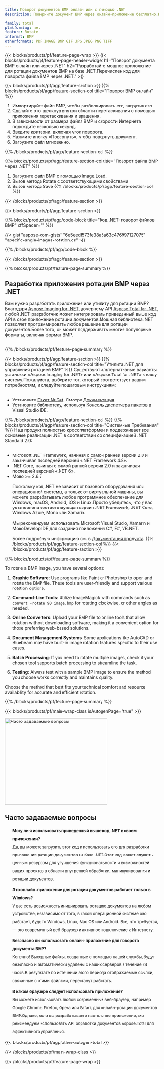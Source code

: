 ```yaml
---
title: Поворот документов BMP онлайн или с помощью .NET
description: Поверните документ BMP через онлайн-приложение бесплатно.Код .NET API C# для поворота файлов BMP.

family: total
platformtag: net
feature: Rotate
informat: BMP
otherformats: PDF IMAGE BMP GIF JPG JPEG PNG TIFF
---
```

{{< blocks/products/pf/feature-page-wrap >}}
{{< blocks/products/pf/feature-page-header-widget h1="Поворот документа BMP онлайн или через .NET" h2="Разработайте мощное приложение для ротации документов BMP на базе .NET.Перечислен код для поворота файла BMP через .NET." >}}

{{< blocks/products/pf/agp/feature-section >}}
{{% blocks/products/pf/agp/feature-section-col title="Поворот BMP онлайн" %}}

1. Импортируйте файл BMP, чтобы разблокировать его, загрузив его.
1. Сделайте это, щелкнув внутри области перетаскивания с помощью приложения перетаскивания и вращения.
1. В зависимости от размера файла BMP и скорости Интернета подождите несколько секунд.
1. Введите критерии, включая угол поворота.
1. Нажмите кнопку «Повернуть», чтобы повернуть документ.
1. Загрузите файл мгновенно.

{{% /blocks/products/pf/agp/feature-section-col %}}

{{% blocks/products/pf/agp/feature-section-col title="Поворот файла BMP через .NET" %}}

1. Загрузите файл BMP с помощью Image.Load.
1. Вызов метода Rotate с соответствующими свойствами
1. Вызов метода Save
{{% /blocks/products/pf/agp/feature-section-col %}}

{{< /blocks/products/pf/agp/feature-section >}}

{{< blocks/products/pf/agp/feature-section >}}

{{% blocks/products/pf/agp/code-block title="Код .NET: поворот файлов BMP" offSpacer="" %}}

{{< gist "aspose-com-gists" "6e5eedf573fe38a5a63c476997127075" "specific-angle-images-rotation.cs" >}}

{{% /blocks/products/pf/agp/code-block %}}

{{< /blocks/products/pf/agp/feature-section >}}

{{% blocks/products/pf/feature-page-summary %}}

<h2>Разработка приложения ротации BMP через .NET</h2>

Вам нужно разработать приложение или утилиту для ротации BMP?Благодаря [Aspose.Imaging for .NET](https://products.aspose.com/imaging/ru/net/), дочернему API [Aspose.Total for .NET](https://products.aspose.com/total/ru/net/), любой .NET-разработчик может интегрировать приведенный выше код API в свое приложение ротации документов.Мощная библиотека .NET позволяет программировать любое решение для ротации документов.Более того, он может поддерживать многие популярные форматы, включая формат BMP.<br /><br />

{{% /blocks/products/pf/feature-page-summary %}}

{{< blocks/products/pf/agp/feature-section >}}
{{% blocks/products/pf/agp/feature-section-col title="Утилита .NET для управления ротацией BMP" %}}
Существуют альтернативные варианты установки «Aspose.Imaging for .NET» или «Aspose.Total for .NET» в вашу систему.Пожалуйста, выберите тот, который соответствует вашим потребностям, и следуйте пошаговым инструкциям:<br /><br />

- Установите [Пакет NuGet](https://www.nuget.org/packages/Aspose.Imaging/). Смотри [Документация](https://docs.aspose.com/imaging/net/installation/#installing-asposeimaging-for-net-through-nuget)
- Установите библиотеку, используя [Консоль диспетчера пакетов](https://docs.aspose.com/imaging/net/installation/#install-or-update-asposeimaging-using-the-package-manager-console) в Visual Studio IDE.

{{% /blocks/products/pf/agp/feature-section-col %}}
{{% blocks/products/pf/agp/feature-section-col title="Системные Требования" %}}
Наш продукт полностью кроссплатформен и поддерживает все основные реализации .NET в соответствии со спецификацией .NET Standard 2.0:<br /><br />

- Microsoft .NET Framework, начиная с самой ранней версии 2.0 и заканчивая последней версией «.NET Framework 4.8».
- .NET Core, начиная с самой ранней версии 2.0 и заканчивая последней версией «.NET 6».
- Моно >= 2.6.7
<br /><br />
Поскольку код .NET не зависит от базового оборудования или операционной системы, а только от виртуальной машины, вы можете разрабатывать любое программное обеспечение для Windows, macOS, Android, iOS и Linux.Просто убедитесь, что у вас установлена соответствующая версия .NET Framework, .NET Core, Windows Azure, Mono или Xamarin.<br /><br />
Мы рекомендуем использовать Microsoft Visual Studio, Xamarin и MonoDevelop IDE для создания приложений C#, F#, VB.NET.
<br /><br />
Более подробную информацию см. в [Документация продукта](https://docs.aspose.com/imaging/net/system-requirements/).
{{% /blocks/products/pf/agp/feature-section-col %}}
{{< /blocks/products/pf/agp/feature-section >}}


{{% blocks/products/pf/feature-page-summary %}}
To rotate a BMP image, you have several options:

1. **Graphic Software**: Use programs like Paint or Photoshop to open and rotate the BMP file. These tools are user-friendly and support various rotation options.

2. **Command-Line Tools**: Utilize ImageMagick with commands such as `convert -rotate 90 image.bmp` for rotating clockwise, or other angles as needed.

3. **Online Converters**: Upload your BMP file to online tools that allow rotation without downloading software, making it a convenient option for those preferring web-based solutions.

4. **Document Management Systems**: Some applications like AutoCAD or Bluebeam may have built-in image rotation features specific to their use cases.

5. **Batch Processing**: If you need to rotate multiple images, check if your chosen tool supports batch processing to streamline the task.

6. **Testing**: Always test with a sample BMP image to ensure the method you choose works correctly and maintains quality.

Choose the method that best fits your technical comfort and resource availability for accurate and efficient rotation.
{{% /blocks/products/pf/feature-page-summary %}}
{{< blocks/products/pf/main-wrap-class isAutogenPage="true" >}}


<style>.howtolist li{margin-right: 0!important;line-height: 26px;position: relative;margin-bottom: 10px;font-size: 13px;list-style-type: none;}</style>
<div class="col-md-12 tl bg-gray-dark howtolist section">
  <a class="anchor" name="faqpage"></a>
  <div class="container tl dflex" itemscope="" itemtype="https://schema.org/FAQPage">
      <div class="col-md-4 howtosectiongfx">
          <img class="social-panel-hide-on-mobile" src="https://www.groupdocs.cloud/templates/brand/images/groupdocs/conversion/groupdocs_conversion-brand.png" alt="Часто задаваемые вопросы" width="335" height="283">
      </div>
      <div class="howtosection col-md-8">
          <div>
              <h2>Часто задаваемые вопросы</h2>
              <ul>
                  <li itemscope="" itemprop="mainEntity" itemtype="https://schema.org/Question">
                      <div>
                          <span itemprop="name"><b>Могу ли я использовать приведенный выше код .NET в своем приложении?</b></span>
                      </div>
                      <div itemscope="" itemprop="acceptedAnswer" itemtype="https://schema.org/Answer">
                          <span itemprop="text">Да, вы можете загрузить этот код и использовать его для разработки приложения ротации документов на базе .NET.Этот код может служить ценным ресурсом для улучшения функциональности и возможностей ваших проектов в области внутренней обработки, манипулирования и ротации документов.</span>
                      </div>
                  </li>
                  <li itemscope="" itemprop="mainEntity" itemtype="https://schema.org/Question">
                      <div>
                          <span itemprop="name"><b>Это онлайн-приложение для ротации документов работает только в Windows?</b></span>
                      </div>
                      <div itemscope="" itemprop="acceptedAnswer" itemtype="https://schema.org/Answer">
                          <span itemprop="text">У вас есть возможность инициировать ротацию документов на любом устройстве, независимо от того, в какой операционной системе оно работает, будь то Windows, Linux, Mac OS или Android. Все, что требуется, — это современный веб-браузер и активное подключение к Интернету.</span>
                      </div>
                  </li>
                  <li itemscope="" itemprop="mainEntity" itemtype="https://schema.org/Question">
                      <div>
                          <span itemprop="name"><b>Безопасно ли использовать онлайн-приложение для поворота документа BMP?</b></span>
                      </div>
                      <div itemscope="" itemprop="acceptedAnswer" itemtype="https://schema.org/Answer">
                          <span itemprop="text">Конечно! Выходные файлы, созданные с помощью нашей службы, будут безопасно и автоматически удалены с наших серверов в течение 24 часов.В результате по истечении этого периода отображаемые ссылки, связанные с этими файлами, перестанут работать.</span>
                      </div>
                  </li>                 
                  <li itemscope="" itemprop="mainEntity" itemtype="https://schema.org/Question">
                      <div>
                          <span itemprop="name"><b>В каком браузере следует использовать приложение?</b></span>
                      </div>
                      <div itemscope="" itemprop="acceptedAnswer" itemtype="https://schema.org/Answer">
                          <span itemprop="text">Вы можете использовать любой современный веб-браузер, например Google Chrome, Firefox, Opera или Safari, для онлайн-ротации документов BMP.Однако, если вы разрабатываете настольное приложение, мы рекомендуем использовать API обработки документов Aspose.Total для эффективного управления.</span>
                      </div>
                  </li>
              </ul>
          </div>
      </div>
  </div>

{{< blocks/products/pf/agp/other-autogen-total >}}

{{< /blocks/products/pf/main-wrap-class >}}

{{< /blocks/products/pf/feature-page-wrap >}}